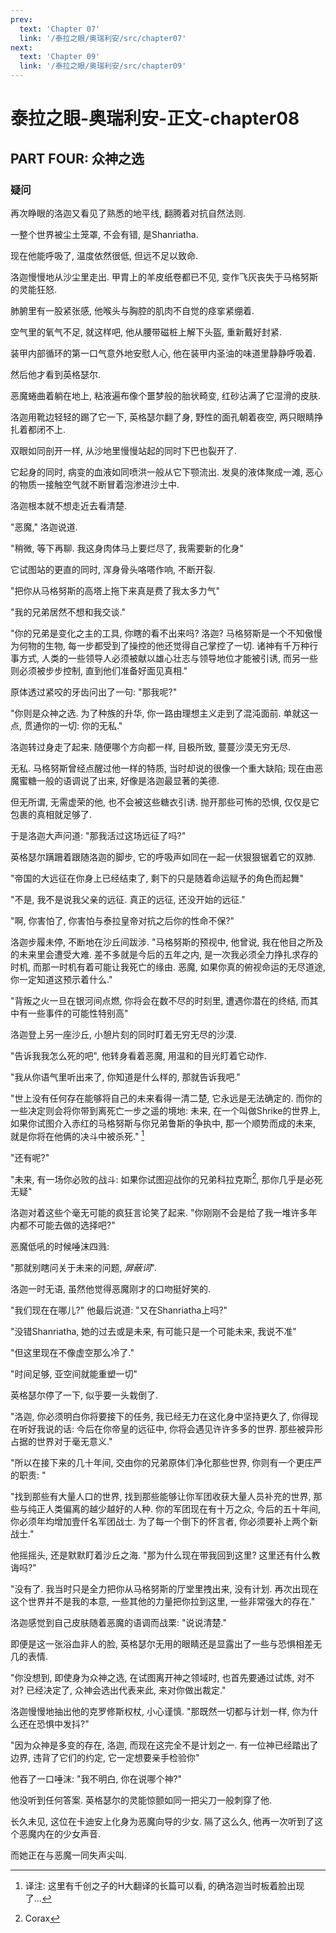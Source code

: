 ```yaml
---
prev:
  text: 'Chapter 07'
  link: '/泰拉之眼/奥瑞利安/src/chapter07'
next:
  text: 'Chapter 09'
  link: '/泰拉之眼/奥瑞利安/src/chapter09'
---
```


# 泰拉之眼-奥瑞利安-正文-chapter08

## PART FOUR: 众神之选

### 疑问

再次睁眼的洛迦又看见了熟悉的地平线, 翻腾着对抗自然法则.

一整个世界被尘土笼罩, 不会有错, 是Shanriatha.

现在他能呼吸了, 温度依然很低, 但远不足以致命.

洛迦慢慢地从沙尘里走出. 甲胄上的羊皮纸卷都已不见, 变作飞灰丧失于马格努斯的灵能狂怒.

肺腑里有一股紧张感, 他喉头与胸腔的肌肉不自觉的痉挛紧绷着.

空气里的氧气不足, 就这样吧, 他从腰带磁桩上解下头盔, 重新戴好封紧.

装甲内部循环的第一口气意外地安慰人心, 他在装甲内圣油的味道里静静呼吸着.

然后他才看到英格瑟尔.

恶魔蜷曲着躺在地上, 粘液遍布像个噩梦般的胎状畸变, 红砂沾满了它湿滑的皮肤.

洛迦用靴边轻轻的踢了它一下, 英格瑟尔翻了身, 野性的面孔朝着夜空, 两只眼睛挣扎着都闭不上.

双眼如同剖开一样, 从沙地里慢慢站起的同时下巴也裂开了.

它起身的同时, 病变的血液如同喷洪一般从它下颚流出. 发臭的液体聚成一滩, 恶心的物质一接触空气就不断冒着泡渗进沙土中.

洛迦根本就不想走近去看清楚.

"恶魔," 洛迦说道.

"稍微, 等下再聊. 我这身肉体马上要烂尽了, 我需要新的化身"

它试图站的更直的同时, 浑身骨头咯嗒作响, 不断开裂.

"把你从马格努斯的高塔上拖下来真是费了我太多力气"

"我的兄弟居然不想和我交谈."

"你的兄弟是变化之主的工具, 你瞎的看不出来吗? 洛迦? 马格努斯是一个不知傲慢为何物的生物, 每一步都受到了操控的他还觉得自己掌控了一切. 诸神有千万种行事方式, 人类的一些领导人必须被献以雄心壮志与领导地位才能被引诱, 而另一些则必须被步步控制, 直到他们准备好面见真相."

原体透过紧咬的牙齿问出了一句: "那我呢?"

"你则是众神之选. 为了种族的升华, 你一路由理想主义走到了混沌面前. 单就这一点, 贯通你的一切: 你的无私."

洛迦转过身走了起来. 随便哪个方向都一样, 目极所致, 蔓蔓沙漠无穷无尽.

无私. 马格努斯曾经点醒过他一样的特质, 当时却说的很像一个重大缺陷; 现在由恶魔蜜糖一般的语调说了出来, 好像是洛迦最显著的美德.

但无所谓, 无需虚荣的他, 也不会被这些糖衣引诱. 抛开那些可怖的恐惧, 仅仅是它包裹的真相就足够了.

于是洛迦大声问道: "那我活过这场远征了吗?"

英格瑟尔蹒跚着跟随洛迦的脚步, 它的呼吸声如同在一起一伏狠狠锯着它的双肺.

"帝国的大远征在你身上已经结束了, 剩下的只是随着命运赋予的角色而起舞"

"不是, 我不是说我父亲的远征. 真正的远征, 还没开始的远征."

"啊, 你害怕了, 你害怕与泰拉皇帝对抗之后你的性命不保?"

洛迦步履未停, 不断地在沙丘间跋涉. "马格努斯的预视中, 他曾说, 我在他目之所及的未来里会遭受大难. 差不多就是今后的五年之内, 是一次我必须全力挣扎求存的时机, 而那一时机有着可能让我死亡的缘由. 恶魔, 如果你真的俯视命运的无尽道途, 你一定知道这预示着什么."

"背叛之火一旦在银河间点燃, 你将会在数不尽的时刻里, 遭遇你潜在的终结, 而其中有一些事件的可能性特别高"

洛迦登上另一座沙丘, 小憩片刻的同时盯着无穷无尽的沙漠.

"告诉我我怎么死的吧", 他转身看着恶魔, 用温和的目光盯着它动作.

"我从你语气里听出来了, 你知道是什么样的, 那就告诉我吧."

"世上没有任何存在能够将自己的未来看得一清二楚, 它永远是无法确定的. 而你的一些决定则会将你带到离死亡一步之遥的境地: 未来, 在一个叫做Shrike的世界上, 如果你试图介入赤红的马格努斯与你兄弟鲁斯的争执中, 那一个顺势而成的未来, 就是你将在他俩的决斗中被杀死." [^1]

"还有呢?"

"未来, 有一场你必败的战斗: 如果你试图迎战你的兄弟科拉克斯[^2], 那你几乎是必死无疑"

洛迦对着这些个毫无可能的疯狂言论笑了起来. "你刚刚不会是给了我一堆许多年内都不可能去做的选择吧?"

恶魔低吼的时候唾沫四溅:

"那就别瞎问关于未来的问题, *屏蔽词*".

洛迦一时无语, 虽然他觉得恶魔刚才的口吻挺好笑的.

"我们现在在哪儿?" 他最后说道: "又在Shanriatha上吗?"

"没错Shanriatha, 她的过去或是未来, 有可能只是一个可能未来, 我说不准"

"但这里现在不像虚空那么冷了."

"时间足够, 亚空间就能重塑一切"

英格瑟尔停了一下, 似乎要一头栽倒了.

"洛迦, 你必须明白你将要接下的任务, 我已经无力在这化身中坚持更久了, 你得现在听好我说的话: 今后在你帝皇的远征中, 你将会遇见许许多多的世界. 那些被异形占据的世界对于毫无意义."

"所以在接下来的几十年间, 交由你的兄弟原体们净化那些世界, 你则有一个更庄严的职责: "

"找到那些有大量人口的世界, 找到那些能够让你军团收获大量人员补充的世界, 那些与纯正人类偏离的越少越好的人种. 你的军团现在有十万之众, 今后的五十年间, 你必须年均增加壹仟名军团战士. 为了每一个倒下的怀言者, 你必须要补上两个新战士."

他摇摇头, 还是默默盯着沙丘之海. "那为什么现在带我回到这里? 这里还有什么教诲吗?"

"没有了. 我当时只是全力把你从马格努斯的厅堂里拽出来, 没有计划. 再次出现在这个世界并不是我的本意, 一些其他的力量把你拉到这里, 一些非常强大的存在."

洛迦感觉到自己皮肤随着恶魔的语调而战栗: "说说清楚."

即便是这一张浴血非人的脸, 英格瑟尔无用的眼睛还是显露出了一些与恐惧相差无几的表情.

"你没想到, 即使身为众神之选, 在试图离开神之领域时, 也首先要通过试炼, 对不对? 已经决定了, 众神会选出代表来此, 来对你做出裁定."

洛迦慢慢地抽出他的克罗修斯权杖, 小心谨慎. "那既然一切都与计划一样, 你为什么还在恐惧中发抖?"

"因为众神是多变的存在, 洛迦, 而现在这完全不是计划之一. 有一位神已经踏出了边界, 违背了它们的约定, 它一定想要亲手检验你"

他吞了一口唾沫: "我不明白, 你在说哪个神?"

他没听到任何答案. 英格瑟尔的灵能惊颤如同一把尖刀一般刺穿了他.

长久未见, 这位在卡迪安上化身为恶魔向导的少女. 隔了这么久, 他再一次听到了这个恶魔内在的少女声音.

而她正在与恶魔一同失声尖叫.

[^1]: 译注: 这里有千创之子的H大翻译的长篇可以看, 的确洛迦当时板着脸出现了...

[^2]: Corax

